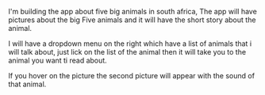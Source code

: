 
I'm building the app about five big animals in south africa, The app will have pictures about the big Five animals and it will have the short story about the animal. 

I will have a dropdown menu on the right which have a list of animals that i will talk about, just lick on the list of the animal then it will take you to the animal you want ti read about.

If you hover on the picture the second picture will appear with the sound of that animal.